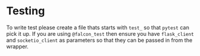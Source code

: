 # Testing

To write test please create a file thats starts with `test_` so that `pytest` can pick it up. If you are using `@falcon_test` then ensure you have `flask_client` and `socketio_client` as parameters so that they can be passed in from the wrapper.